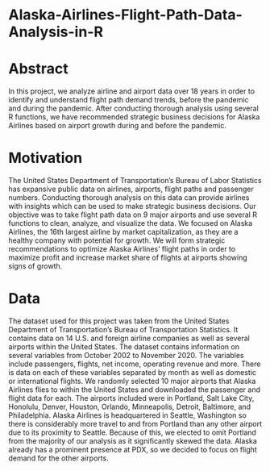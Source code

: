 # Alaska-Airlines-Flight-Path-Data-Analysis-in-R

# Abstract
In this project, we analyze airline and airport data over 18 years in order to identify and understand flight path demand trends, before the pandemic and during the pandemic. After conducting thorough analysis using several R functions, we have recommended strategic business decisions for Alaska Airlines based on airport growth during and before the pandemic.

# Motivation
The United States Department of Transportation’s Bureau of Labor Statistics has expansive public data on airlines, airports, flight paths and passenger numbers. Conducting thorough analysis on this data can provide airlines with insights which can be used to make strategic business decisions. Our objective was to take flight path data on 9 major airports and use several R functions to clean, analyze, and visualize the data. We focused on Alaska Airlines, the 16th largest airline by market capitalization, as they are a healthy company with potential for growth. We will form strategic recommendations to optimize Alaska Airlines’ flight paths in order to maximize profit and increase market share of flights at airports showing signs of growth.

# Data
The dataset used for this project was taken from the United States Department of Transportation’s Bureau of Transportation Statistics. It contains data on 14 U.S. and foreign airline companies as well as several airports within the United States. The dataset contains information on several variables from October 2002 to November 2020. The variables include passengers, flights, net income, operating revenue and more. There is data on each of these variables separated by month as well as domestic or international flights. We randomly selected 10 major airports that Alaska Airlines flies to within the United States and downloaded the passenger and flight data for each. The airports included were in Portland, Salt Lake City, Honolulu, Denver, Houston, Orlando, Minneapolis, Detroit, Baltimore, and Philadelphia. Alaska Airlines is headquartered in Seattle, Washington so there is considerably more travel to and from Portland than any other airport due to its proximity to Seattle. Because of this, we elected to omit Portland from the majority of our analysis as it significantly skewed the data. Alaska already has a prominent presence at PDX, so we decided to focus on flight demand for the other airports.
